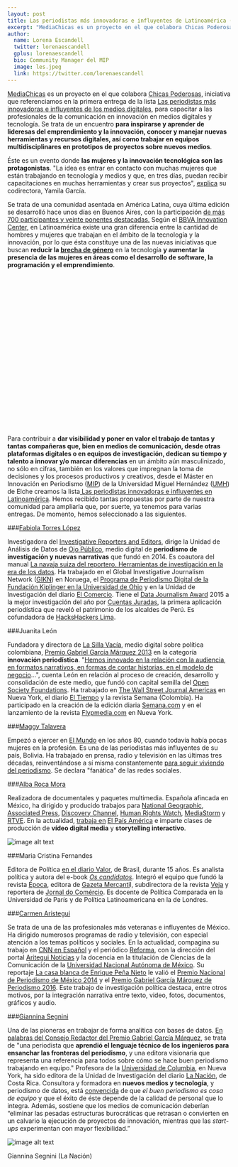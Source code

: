 ```yaml
---
layout: post
title: Las periodistas más innovadoras e influyentes de Latinoamérica (II)
excerpt: "MediaChicas es un proyecto en el que colabora Chicas Poderosas, iniciativa que referenciamos en la primera entrega de la lista Las periodistas más innovadoras e influyentes de los medios digitales, para capacitar a las profesionales de la comunicación en innovación en medios digitales y tecnología. Se trata de un encuentro para inspirarse y aprender de lideresas del emprendimiento y la innovación, conocer y manejar nuevas herramientas y recursos digitales, así como trabajar en equipos multidisciplinares en prototipos de proyectos sobre nuevos medios."
author:
  name: Lorena Escandell
  twitter: lorenaescandell
  gplus: lorenaescandell 
  bio: Community Manager del MIP
  image: les.jpeg
  link: https://twitter.com/lorenaescandell
---
```

[MediaChicas](http://www.mediachicas.com/) es un proyecto en el que colabora [Chicas Poderosas](http://www.chicaspoderosas.org/?lang=es), iniciativa que referenciamos en la primera entrega de la lista [Las periodistas más innovadoras e influyentes de los medios digitales](http://mip.umh.es/blog/2015/11/15/periodistas-innovadoras-influyentes/), para capacitar a las profesionales de la comunicación en innovación en medios digitales y tecnología. Se trata de un encuentro **para inspirarse y aprender de lideresas del emprendimiento y la innovación, conocer y manejar nuevas herramientas y recursos digitales, así como trabajar en equipos multidisciplinares en prototipos de proyectos sobre nuevos medios**. 

Éste es un evento donde **las mujeres y la innovación tecnológica son las protagonistas**. "La idea es entrar en contacto con muchas mujeres que están trabajando en tecnología y medios y que, en tres días, puedan recibir capacitaciones en muchas herramientas y crear sus proyectos", [explica](http://www.infobae.com/tecno/2016/09/12/media-chicas-un-evento-para-mujeres-tecnologicas-e-innovadoras/) su codirectora, Yamila García. 

Se trata de una comunidad asentada en América Latina, cuya última edición se desarrolló hace unos días en Buenos Aires, con la participación [de más 700 participantes y veinte ponentes destacadas.](http://www.infobae.com/tecno/2016/09/12/media-chicas-un-evento-para-mujeres-tecnologicas-e-innovadoras/) Según el [BBVA Innovation Center](http://www.centrodeinnovacionbbva.com/), en Latinoamérica existe una gran diferencia entre la cantidad de hombres y mujeres que trabajan en el ámbito de la tecnología y la innovación, por lo que ésta constituye una de las nuevas iniciativas que buscan **reducir la [brecha de género](https://www.juntadeandalucia.es/institutodelamujer/ugen/modulos/Indicadores/bgenero.html)** en la tecnología **y aumentar la presencia de las mujeres en áreas como el desarrollo de software, la programación y el emprendimiento**. 


<object width="560" height="315"><param name="movie" value="//www.youtube.com/v/rxURiwfVZDA?version=3&amp;hl=es_ES"></param><param name="allowFullScreen" value="true"></param><param name="allowscriptaccess" value="always"></param><embed src="//www.youtube.com/v/rxURiwfVZDA?version=3&amp;hl=es_ES" type="application/x-shockwave-flash" width="560" height="315" allowscriptaccess="always" allowfullscreen="true"></embed></object>

<br>

Para contribuir a **dar visibilidad y poner en valor el trabajo de tantas y tantas compañeras que, bien en medios de comunicación, desde otras plataformas digitales o en equipos de investigación, dedican su tiempo y talento a innovar y/o marcar diferencias** en un ámbito aún masculinizado, no sólo en cifras, también en los valores que impregnan la toma de decisiones y los procesos productivos y creativos, desde el Máster en Innovación en Periodismo ([MIP](http://mip.umh.es/)) de la Universidad Miguel Hernández ([UMH](http://www.umh.es/)) de Elche creamos la lista[ Las periodistas innovadoras e influyentes en Latinoamérica](http://mip.umh.es/blog/2016/07/24/periodistas-mujeres-influyentes-latinoamerica/). Hemos recibido tantas propuestas por parte de nuestra comunidad para ampliarla que, por suerte, ya tenemos para varias entregas. De momento, hemos seleccionado a las siguientes. 

###[Fabiola Torres López](https://twitter.com/fabiolatorres)

Investigadora del [Investigative Reporters and Editors](https://www.ire.org/), dirige la Unidad de Análisis de Datos de [Ojo Público](http://ojo-publico.com/ojopublico/), medio digital de **periodismo de investigación y nuevas narrativas** que fundó en 2014. Es coautora del manual [La navaja suiza del reportero. Herramientas de investigación en la era de los datos](http://www.cbc.org.pe/wp-content/uploads/2016/05/Manual_OjoPublico_01041.pdf). Ha trabajado en el Global Investigative Journalism Network ([GIKN](http://gijn.org/)) en Noruega, el [Programa de Periodismo Digital de la Fundación Kiplinger en la Universidad de Ohio](http://www.kiplingerprogram.org/) y en la Unidad de Investigación del diario [El Comercio](http://www.elcomercio.com/). Tiene el [Data Journalism Award](http://www.globaleditorsnetwork.org/programmes/data-journalism-awards/) 2015 a la mejor investigación del año por [Cuentas Juradas](http://cuentasjuradas.ojo-publico.com/), la primera aplicación periodística que reveló el patrimonio de los alcaldes de Perú. Es cofundadora de [HacksHackers Lima](http://www.meetup.com/es-ES/Hacks-Hackers-Lima/). 

###Juanita León

Fundadora y directora de [La Silla Vacía](http://lasillavacia.com/content/quienes-somos-55168), medio digital sobre política colombiana, [Premio Gabriel García Márquez 2013](http://premioggm.org/ediciones-anteriores/2013-2/ganadores/proyecto-rosa/) en la categoría **innovación periodística**. "[Hemos innovado en la relación con la audiencia, en formatos narrativos, en formas de contar historias, en el modelo de negocio](http://www.cromos.com.co/cultura/juanita-leon-queriamos-ser-un-laboratorio-de-innovacion-periodistica-18012)…", cuenta León en relación al proceso de creación, desarrollo y consolidación de este medio, que fundó con capital semilla del [Open Society Foundations](https://www.opensocietyfoundations.org/). Ha trabajado en [The Wall Street Journal Americas](http://www.wsj.com/public/page/espanol-inicio.html) en Nueva York, el diario [El Tiempo](http://www.eltiempo.com/) y la revista Semana (Colombia). Ha participado en la creación de la edición diaria [Semana.com](http://www.semana.com/) y en el lanzamiento de la revista [Flypmedia.com](https://twitter.com/flypmedia) en Nueva York. 

###[Maggy Talavera](http://maggytalavera.com/)

Empezó a ejercer en [El Mundo](http://www.elmundo.es/) en los años 80, cuando todavía había pocas mujeres en la profesión. Es una de las periodistas más influyentes de su país, Bolivia. Ha trabajado en prensa, radio y televisión en las últimas tres décadas, reinventándose a sí misma constantemente [para seguir viviendo del periodismo](http://www.erbol.com.bo/noticia/espectaculo/23072013/maggy_incursiona_en_radio_por_primera_vez_en_29_anos). Se declara "fanática" de las redes sociales. 

###[Alba Roca Mora](http://www.albamoraroca.net/)

Realizadora de documentales y paquetes multimedia. Española afincada en México, ha dirigido y producido trabajos para [National Geographic](http://www.nationalgeographic.com.es/), [Associated Press](http://www.ap.org/), [Discovery Channel](http://www.discoverychannel.es/), [Human Rights Watch](https://www.hrw.org/es), [MediaStorm](http://mediastorm.com/) y [RTVE](http://www.rtve.es/). En la actualidad, [trabaja en](http://elpais.com/autor/alba_mora_roca/a) [El País América](https://twitter.com/elpais_america) e imparte clases de producción de **vídeo digital media** y **storytelling interactivo**. 

![image alt text](https://dl.dropboxusercontent.com/u/3578704/shots/image_0.jpg)

###Maria Cristina Fernandes

Editora de Política [en el diario Valor](http://www.valor.com.br/colunistas/Maria%20Cristina%20Fernandes), de Brasil, durante 15 años. Es analista política y autora del e-book *[Os candidatos](http://www.companhiadasletras.com.br/detalhe.php?codigo=61679)*. Integró el equipo que fundó la revista [Época](http://epoca.globo.com/), editora de [Gazeta Mercanti](http://www.gazetaonline.com.br/)l, subdirectora de la revista [Veja](http://veja.abril.com.br/) y reportera de [Jornal do Comércio](http://www.jornaldocommercio.com.br). Es docente de Política Comparada en la Universidad de París y de Política Latinoamericana en la de Londres. 

###[Carmen Aristegui](https://twitter.com/aristeguicnn?lang=es)

Se trata de una de las profesionales más veteranas e influyentes de México. Ha dirigido numerosos programas de radio y televisión, con especial atención a los temas políticos y sociales. En la actualidad, compagina su trabajo en [CNN en Español](https://twitter.com/CNNEE?lang=es) y el periódico [Reforma](http://www.reforma.com/), con la dirección del portal [Aritegui Noticias](http://aristeguinoticias.com/) y la docencia en la titulación de Ciencias de la Comunicación de la [Universidad Nacional Autónoma de México](https://www.unam.mx/). Su reportaje [La casa blanca de Enrique Peña Nieto](http://aristeguinoticias.com/0911/mexico/la-casa-blanca-de-enrique-pena-nieto/) le valió el [Premio Nacional de Periodismo de México 2014](http://www.periodismo.org.mx/g2014.html) y el [Premio Gabriel García Márquez de Periodismo 2016](http://premioggm.org/finalistas-cobertura/la-casa-blanca-de-enrique-pena-nieto/). Este trabajo de investigación política destaca, entre otros motivos, por la integración narrativa entre texto, video, fotos, documentos, gráficos y audio. 

###[Giannina Segnini](https://twitter.com/gianninasegnini?lang=es)

Una de las pioneras en trabajar de forma analítica con bases de datos. [En palabras del Consejo Redactor del Premio Gabriel García Márquez](http://premioggm.org/giannina-segnini/), se trata de "una periodista que **aprendió el lenguaje técnico de los ingenieros para ensanchar las fronteras del periodismo**, y una editora visionaria que representa una referencia para todos sobre cómo se hace buen periodismo trabajando en equipo." Profesora de la [Universidad de Columbia](http://www.columbia.edu/), en Nueva York, ha sido editora de la Unidad de Investigación del diario [La Nación](http://www.nacion.com/), de Costa Rica. Consultora y formadora en **nuevos medios y tecnología**, y periodismo de datos, está [convencida](http://masinvestigacion.es/entrevista-a-giannina-segnini/) de que *el buen periodismo es cosa de equipo* y que el éxito de éste depende de la calidad de personal que lo integra. Además, sostiene que los medios de comunicación deberían “eliminar las pesadas estructuras burocráticas que retrasan o convierten en un calvario la ejecución de proyectos de innovación, mientras que las *start-ups* experimentan con mayor flexibilidad.” 

![image alt text](https://dl.dropboxusercontent.com/u/3578704/shots/image_1.jpg)

Giannina Segnini (La Nación)